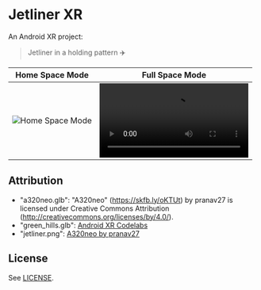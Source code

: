 # Jetliner XR

An Android XR project:

> Jetliner in a holding pattern ✈️

| Home Space Mode                            | Full Space Mode                     |
|--------------------------------------------|-------------------------------------|
| ![Home Space Mode](./media/home-space.png) | ![Jetliner](./media/full-space.mp4) |

## Attribution
- "a320neo.glb": "A320neo" (https://skfb.ly/oKTUt) by pranav27 is licensed under Creative Commons Attribution (http://creativecommons.org/licenses/by/4.0/).
- "green_hills.glb": [Android XR Codelabs](https://github.com/android/xr-codelabs/blob/fdc8296b397b91a45ea4f4fc2cf0519ca2acc72a/xr-fundamentals/part2/app/src/main/assets/green_hills_ktx2_mipmap.glb)
- "jetliner.png": [A320neo by pranav27](https://skfb.ly/oKTUt)

## License

See [LICENSE](LICENSE).
